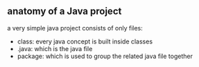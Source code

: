 ## anatomy of a Java project

a very simple java project consists of only  files:

* class: every java concept is built inside classes 
* .java: which is the java file 
* package: which is used to group the related java file together

